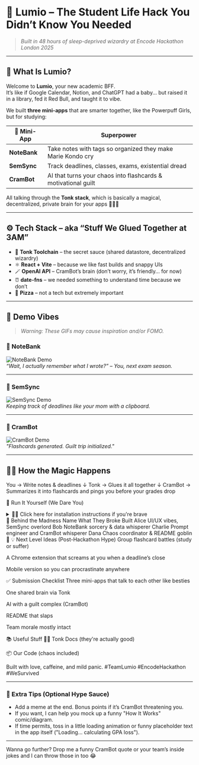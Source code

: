 # 🌙 Lumio – The Student Life Hack You Didn’t Know You Needed

> *Built in 48 hours of sleep-deprived wizardry at Encode Hackathon London 2025*

---

## 🧠 What Is Lumio?

Welcome to **Lumio**, your new academic BFF.  
It’s like if Google Calendar, Notion, and ChatGPT had a baby… but raised it in a library, fed it Red Bull, and taught it to vibe.

We built **three mini-apps** that are smarter together, like the Powerpuff Girls, but for studying:

| 🧩 Mini-App   | Superpower |
|--------------|------------|
| **NoteBank** | Take notes with tags so organized they make Marie Kondo cry |
| **SemSync**  | Track deadlines, classes, exams, existential dread |
| **CramBot**  | AI that turns your chaos into flashcards & motivational guilt |

All talking through the **Tonk stack**, which is basically a magical, decentralized, private brain for your apps 🧙‍♂️✨

---

## ⚙️ Tech Stack – aka “Stuff We Glued Together at 3AM”

- 🧠 **Tonk Toolchain** – the secret sauce (shared datastore, decentralized wizardry)
- ⚛️ **React + Vite** – because we like fast builds and snappy UIs
- 🪄 **OpenAI API** – CramBot’s brain (don’t worry, it’s friendly… for now)
- ⏰ **date-fns** – we needed something to understand time because we don’t
- 🍕 **Pizza** – not a tech but extremely important

---

## 🎥 Demo Vibes

> *Warning: These GIFs may cause inspiration and/or FOMO.*

### 📝 NoteBank  
![NoteBank Demo](./screenshots/notebank.gif)  
_“Wait, I actually remember what I wrote?” – You, next exam season._

---

### 📅 SemSync  
![SemSync Demo](./screenshots/semsync.gif)  
_Keeping track of deadlines like your mom with a clipboard._

---

### 🤖 CramBot  
![CramBot Demo](./screenshots/crambot.gif)  
_"Flashcards generated. Guilt trip initialized."_  

---

## 🕵️‍♀️ How the Magic Happens

You → Write notes & deadlines
     ↓
Tonk → Glues it all together
     ↓
CramBot → Summarizes it into flashcards and pings you before your grades drop

🧪 Run It Yourself (We Dare You)
<details> <summary>👨‍💻 Click here for installation instructions if you're brave</summary>
bash
Copy
Edit
# Clone the madness
git clone https://github.com/your-team/lumio.git && cd lumio

# Install the chaos
npm install

# Let there be light
npm run dev

# Then open http://localhost:3000 and start vibing
</details>
🧠 Behind the Madness
Name	What They Broke Built
Alice	UI/UX vibes, SemSync overlord
Bob	NoteBank sorcery & data whisperer
Charlie	Prompt engineer and CramBot whisperer
Dana	Chaos coordinator & README goblin 🧌
💡 Next Level Ideas (Post-Hackathon Hype)
Group flashcard battles (study or suffer)

A Chrome extension that screams at you when a deadline’s close

Mobile version so you can procrastinate anywhere

✅ Submission Checklist
 Three mini-apps that talk to each other like besties

 One shared brain via Tonk

 AI with a guilt complex (CramBot)

 README that slaps

 Team morale mostly intact

📚 Useful Stuff
🧙‍♂️ Tonk Docs (they're actually good)

📦 Our Code (chaos included)

Built with love, caffeine, and mild panic.
#TeamLumio #EncodeHackathon #WeSurvived


---

### 🧠 Extra Tips (Optional Hype Sauce)

- Add a meme at the end. Bonus points if it’s CramBot threatening you.
- If you want, I can help you mock up a funny "How It Works" comic/diagram.
- If time permits, toss in a little loading animation or funny placeholder text in the app itself ("Loading... calculating GPA loss").

---

Wanna go further? Drop me a funny CramBot quote or your team’s inside jokes and I can throw those in too 😂
